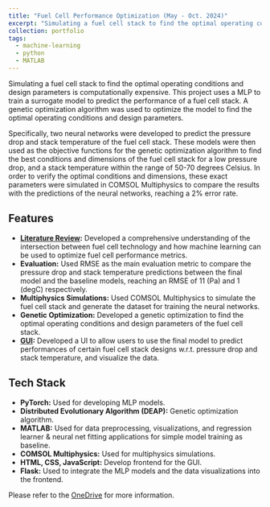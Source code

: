 ```yaml
---
title: "Fuel Cell Performance Optimization (May - Oct. 2024)"
excerpt: "Simulating a fuel cell stack to find the optimal operating conditions and design parameters is computationally expensive. This project uses a MLP to train a surrogate model to predict the performance of a fuel cell stack. A genetic optimization algorithm was used to optimize the model to find the optimal operating conditions and design parameters.<br/><img src='/images/P2.png'>"
collection: portfolio
tags:
  - machine-learning
  - python
  - MATLAB
---
```


Simulating a fuel cell stack to find the optimal operating conditions and design parameters is computationally expensive. This project uses a MLP to train a surrogate model to predict the performance of a fuel cell stack. A genetic optimization algorithm was used to optimize the model to find the optimal operating conditions and design parameters.

Specifically, two neural networks were developed to predict the pressure drop and stack temperature of the fuel cell stack. These models were then used as the objective functions for the genetic optimization algorithm to find the best conditions and dimensions of the fuel cell stack for a low pressure drop, and a stack temperature within the range of 50-70 degrees Celsius. In order to verify the optimal conditions and dimensions, these exact parameters were simulated in COMSOL Multiphysics to compare the results with the predictions of the neural networks, reaching a 2% error rate.

## Features
* **[Literature Review](/files/P2/Literature_Review.pdf):** Developed a comprehensive understanding of the intersection between fuel cell technology and how machine learning can be used to optimize fuel cell performance metrics. 
* **Evaluation:** Used RMSE as the main evaluation metric to compare the pressure drop and stack temperature predictions between the final model and the baseline models, reaching an RMSE of 11 (Pa) and 1 (degC) respectively.
* **Multiphysics Simulations:** Used COMSOL Multiphysics to simulate the fuel cell stack and generate the dataset for training the neural networks.
* **Genetic Optimization:** Developed a genetic optimization to find the optimal operating conditions and design parameters of the fuel cell stack.
* **[GUI](https://pemfc-prediction.onrender.com):** Developed a UI to allow users to use the final model to predict performances of certain fuel cell stack designs w.r.t. pressure drop and stack temperature, and visualize the data. 

## Tech Stack
* **PyTorch:** Used for developing MLP models. 
* **Distributed Evolutionary Algorithm (DEAP):** Genetic optimization algorithm.
* **MATLAB:** Used for data preprocessing, visualizations, and regression learner & neural net fitting applications for simple model training as baseline. 
* **COMSOL Multiphysics:** Used for multiphysics simulations.
* **HTML, CSS, JavaScript:** Develop frontend for the GUI.
* **Flask:** Used to integrate the MLP models and the data visualizations into the frontend.

Please refer to the [OneDrive](https://utoronto-my.sharepoint.com/personal/hanheeeng_lee_mail_utoronto_ca/_layouts/15/onedrive.aspx?id=%2Fpersonal%2Fhanheeeng%5Flee%5Fmail%5Futoronto%5Fca%2FDocuments%2FResearch&ga=1) for more information. 

